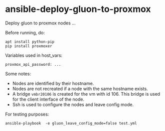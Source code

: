 # ansible-deploy-gluon-to-proxmox

Deploy gluon to proxmox nodes ...

Before running, do:
```
apt install python-pip
pip install proxmoxer
```

Variables used in host_vars:
```
proxmox_api_password: ...
```

Some notes:
- Nodes are identified by their hostname.
- Nodes are not recreated if a node with the same hostname exists.
- A bridge `vmbr20106` is created for the vm with id 106. This bridge is used
  for the client interface of the node.
- Ssh is used to configure the nodes and leave config mode.


For testing purposes:
``` shell
ansible-playbook  -e gluon_leave_config_mode=false test.yml
```
